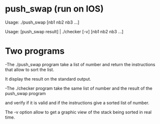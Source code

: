 # push_swap (run on IOS)
Usage: ./push_swap [nb1 nb2 nb3 ...]

Usage: [push_swap result] | ./checker [-v] [nb1 nb2 nb3 ...]

# Two programs
-The ./push_swap program take a list of number and return the instructions that allow to sort the list.

It display the result on the standard output.

-The ./checker program take the same list of number and the result of the push_swap program

and verify if it is valid and if the instructions give a sorted list of number.

The -v option allow to get a graphic view of the stack being sorted in real time.
